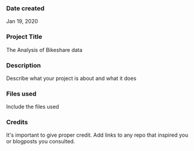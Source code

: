 ### Date created
Jan 19, 2020
### Project Title
The Analysis of Bikeshare data
### Description
Describe what your project is about and what it does

### Files used
Include the files used

### Credits
It's important to give proper credit. Add links to any repo that inspired you or blogposts you consulted.

